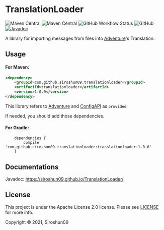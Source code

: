 # TranslationLoader

![Maven Central](https://img.shields.io/maven-central/v/com.github.siroshun09.translationloader/translationloader)
![Maven Central](https://img.shields.io/nexus/s/com.github.siroshun09.translationloader/translationloader?label=snapshot&server=https%3A%2F%2Foss.sonatype.org)
![GitHub Workflow Status](https://img.shields.io/github/workflow/status/Siroshun09/TranslationLoader/Java%20CI)
![GitHub](https://img.shields.io/github/license/Siroshun09/TranslationLoader)
[![Javadoc](https://img.shields.io/badge/javadoc-page-orange)](https://siroshun09.github.io/TranslationLoader/)

A library for importing messages from files into [Adventure](https://github.com/KyoriPowered/Adventure)'s Translation.

## Usage

#### For Maven:

```xml
<dependency>
    <groupId>com.github.siroshun09.translationloader</groupId>
    <artifactId>translationloader</artifactId>
    <version>1.0.0</version>
</dependency>
```

This library refers to [Adventure](https://github.com/KyoriPowered/Adventure)
and [ConfigAPI](https://github.com/Siroshun09/ConfigAPI) as `provided`.

If needed, you should add those dependencies.

#### For Gradle:

```
    dependencies {
        compile 'com.github.siroshun09.translationloader:translationloader:1.0.0'
    }
```

## Documentations

Javadoc: https://siroshun09.github.io/TranslationLoader/

## License

This project is under the Apache License 2.0 license. Please see [LICENSE](LICENSE) for more info.

Copyright © 2021, Siroshun09
